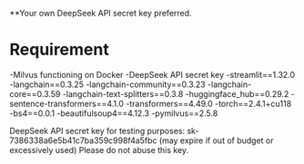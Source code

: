 **Your own DeepSeek API secret key preferred.
# Requirement
-Milvus functioning on Docker
-DeepSeek API secret key
-streamlit==1.32.0
-langchain==0.3.25
-langchain-community==0.3.23
-langchain-core==0.3.59
-langchain-text-splitters==0.3.8
-huggingface_hub==0.29.2
-sentence-transformers==4.1.0
-transformers==4.49.0
-torch==2.4.1+cu118
-bs4==0.0.1
-beautifulsoup4==4.12.3
-pymilvus==2.5.8

DeepSeek API secret key for testing purposes:
sk-7386338a6e5b41c7ba359c998f4a5fbc
(may expire if out of budget or excessively used)
Please do not abuse this key.